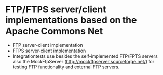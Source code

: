 # FTP/FTPS server/client implementations based on the Apache Commons Net

* FTP server-client implementation
* FTPS server-client implementation
* Integrationtests use besides the self-implemented FTP/FPTS servers also the MockFtpServer (http://mockftpserver.sourceforge.net/) for testing FTP functionality
and external FTP servers.
